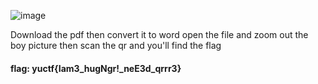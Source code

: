 ![image](https://user-images.githubusercontent.com/95076839/190168290-a159b118-e64c-45b9-ba2e-ace852fda6de.png)

Download the pdf then convert it to word open the file and zoom out the boy picture then scan the qr and you'll find the flag

#### flag: yuctf{Iam3_hugNgr!_neE3d_qrrr3}
